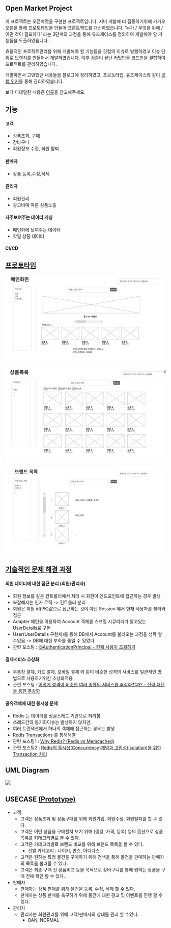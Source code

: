 ## Open Market Project

 이 프로젝트는 오픈마켓을 구현한 프로젝트입니다. 서버 개발에 더 집중하기위해 카카오 오븐을 통해 프로토타입을 만들어 프론트엔드를 대신하였습니다. ‘누가 / 무엇을 위해 / 어떤 것이 필요하다’ 라는 3단계의 과정을 통해 유즈케이스를 정의하여 개발해야 할 기능들을 도출하였습니다.

 효율적인 프로젝트관리를 위해 개발해야 할 기능들을 깃헙의 이슈로 발행하였고 이슈 단위로 브랜치를 만들어서 개발하였습니다. 이후 검증이 끝난 커밋만을 코드만을 결합하여 프로젝트를 관리하였습니다.  
 
 개발하면서 고민했던 내용들을 블로그에 정리하였고, 프로토타입, 유즈케이스와 같이 [깃헙 위키](https://github.com/jjeda/Open-Market/wiki)를 통해 관리하였습니다.  

보다 디테일한 내용은 [이곳](details.md)을 참고해주세요.

## 기능
#### 고객
- 상품조회, 구매
- 장바구니
- 회원정보 수정, 회원 탈퇴
#### 판매자
- 상품 등록,수정,삭제
#### 관리자
- 회원관리
- 광고비에 따른 상품노출 
#### 자주보여주는 데이터 캐싱
- 메인화에 보여주는 데이터
- 핫딜 상품 데이터  
#### CI/CD

## [프로토타입](https://ovenapp.io/view/LAt0douDc5vAO0jdQXuMH9VnFPB9Kmmn/OxtPf)
![](prototype1.png)

![](prototype2.png)

![](prototype3.png)

 
## [기술적인 문제 해결 과정](https://github.com/jjeda/Open-Market/wiki/%EC%96%B4%EB%96%BB%EA%B2%8C-%ED%95%B4%EA%B2%B0%ED%95%98%EC%98%80%EC%9D%84%EA%B9%8C%3F)
#### 회원 데이터에 대한 접근 분리 (회원/관리자)
- 회원 정보를 같은 컨트롤러에서 처리 시 회원이 엔드포인트에 접근하는 경우 발생
- 복잡해지는 인가 로직 -> 컨트롤러 분리
- 회원은 회원 id(PK)값으로 접근하는 것이 아닌 Session 에서 현재 사용자를 불러와 접근
- Adapter 패턴을 이용하여 Account 객체를 스프링 시큐리티가 알고있는 UserDetails로 구현
- User(UserDetails 구현체)를 통해 DB에서 Account를 불러오는 과정을 생략 할 수있음 -> DB에 대한 부하를 줄일 수 있었다 
- 관련 포스팅 : [@AuthenticationPrincipal - 현재 사용자 조회하기](https://jjeda.tistory.com/7) 
#### 결제서비스 추상화
- 무통장 결제, 카드 결제, 모바일 결제 와 같이 비슷한 성격의 서비스를 일관적인 방법으로 사용하기위한 추상화적용
- 관련 포스팅 : [어떻게 성격이 비슷한 여러 종류의 서비스를 추상화할까? - 전략 패턴을 통한 추상화](https://jjeda.tistory.com/8)
#### 공유객체에 대한 동시성 문제
- Redis 는 데이터를 싱글스레드 기반으로 처리함
- 쓰레드간의 동기화이슈는 발생하지 않지만,
- 여러 트랜잭션에서 하나의 객체에 접근하는 경우는 발생
- [Redis Transactions](https://redis.io/topics/transactions) 를 통해해결
- 관련 포스팅1 : [Why Redis? (Redis vs Memcached)](https://jjeda.tistory.com/10)
- 관련 포스팅2 : [Redis의 동시성(Concurrency)개념과 고립성(Isolation)을 위한 Transaction 처리](https://jjeda.tistory.com/13) 


## UML Diagram
![](UML.jpg)

## USECASE [(Prototype)](https://ovenapp.io/view/LAt0douDc5vAO0jdQXuMH9VnFPB9Kmmn/OxtPf)
- 고객
  - 고객은 상품조회 및 상품구매를 위해 회원가입, 회원수정, 회원탈퇴를 할 수 있다.
  - 고객은 어떤 상품을 구매할지 보기 위해 (랭킹, 가격, 등록) 등의 옵션으로 상품목록를 카테고리별로 볼 수 있다.
  - 고객은 카테고리별로 브랜드 비교를 위해 브랜드 목록을 볼 수 있다.
    - 신발 카테고리 : 나이키, 반스, 아디다스  
  - 고객은 원하는 특정 물건을 구매하기 위해 검색을 통해 물건을 판매하는 판매자의 목록을 불러올 수 있다.
  - 고객은 최종 구매 전 상품비교 등을 목적으로 장바구니를 통해 원하는 상품을 구매 전에 확인 할 수 있다.
- 판매자
  - 판매자는 상품 판매를 위해 물건을 등록, 수정, 삭제 할 수 있다.
  - 판매자는 상품 판매를 촉구하기 위해 물건에 대한 광고 및 이벤트를 진행 할 수 있다.
- 관리자
  - 관리자는 회원관리를 위해 고객/판매자의 상태를 관리 할 수있다.
    - BAN, NORMAL

